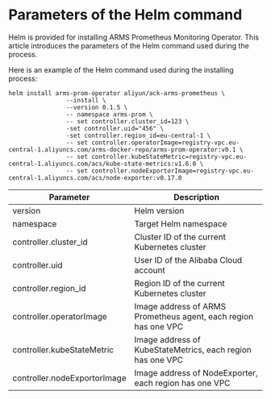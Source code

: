# Parameters of the Helm command

Helm is provided for installing ARMS Prometheus Monitoring Operator. This article introduces the parameters of the Helm command used during the process.

Here is an example of the Helm command used during the installing process:

```
helm install arms-prom-operator aliyun/ack-arms-prometheus \
                --install \
                --version 0.1.5 \
                -- namespace arms-prom \
                -- set controller.cluster_id=123 \
                -set controller.uid="456" \
                -set controller.region_id=eu-central-1 \
                -- set controller.operatorImage=registry-vpc.eu-central-1.aliyuncs.com/arms-docker-repo/arms-prom-operator:v0.1 \
                -- set controller.kubeStateMetric=registry-vpc.eu-central-1.aliyuncs.com/acs/kube-state-metrics:v1.6.0 \
                -- set controller.nodeExportorImage=registry-vpc.eu-central-1.aliyuncs.com/acs/node-exporter:v0.17.0
```

|Parameter|Description|
|---------|-----------|
|version|Helm version|
|namespace|Target Helm namespace|
|controller.cluster\_id|Cluster ID of the current Kubernetes cluster|
|controller.uid|User ID of the Alibaba Cloud account|
|controller.region\_id|Region ID of the current Kubernetes cluster|
|controller.operatorImage|Image address of ARMS Prometheus agent, each region has one VPC|
|controller.kubeStateMetric|Image address of KubeStateMetrics, each region has one VPC|
|controller.nodeExportorImage|Image address of NodeExporter, each region has one VPC|

